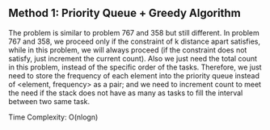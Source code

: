 ## Method 1: Priority Queue + Greedy Algorithm

The problem is similar to problem 767 and 358 but still different. In problem 767 and 358, we proceed only if the constraint of k 
distance apart satisfies, while in this problem, we will always proceed (if the constraint does not satisfy, just increment the 
current count). Also we just need the total count in this problem, instead of the specific order of the tasks. Therefore, we just 
need to store the frequency of each element into the priority queue instead of <element, frequency> as a pair; and we need to increment
count to meet the need if the stack does not have as many as tasks to fill the interval between two same task.

Time Complexity: O(nlogn)
